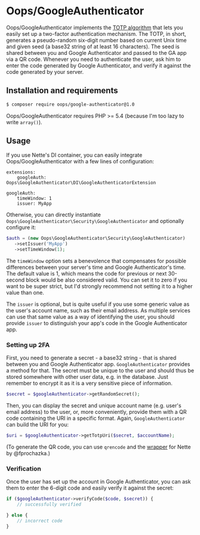 # Oops/GoogleAuthenticator

Oops/GoogleAuthenticator implements the [TOTP algorithm](http://tools.ietf.org/html/rfc6238) that lets you easily set up a two-factor authentication mechanism. The TOTP, in short, generates a pseudo-random six-digit number based on current Unix time and given seed (a base32 string of at least 16 characters). The seed is shared between you and Google Authenticator and passed to the GA app via a QR code. Whenever you need to authenticate the user, ask him to enter the code generated by Google Authenticator, and verify it against the code generated by your server.


## Installation and requirements

```bash
$ composer require oops/google-authenticator@1.0
```

Oops/GoogleAuthenticator requires PHP >= 5.4 (because I'm too lazy to write `array()`).


## Usage

If you use Nette's DI container, you can easily integrate Oops/GoogleAuthenticator with a few lines of configuration:

```
extensions:
	googleAuth: Oops\GoogleAuthenticator\DI\GoogleAuthenticatorExtension

googleAuth:
	timeWindow: 1
	issuer: MyApp
```

Otherwise, you can directly instantiate `Oops\GoogleAuthenticator\Security\GoogleAuthenticator` and optionally configure it:
 
```php
$auth = (new Oops\GoogleAuthenticator\Security\GoogleAuthenticator)
   ->setIssuer('MyApp')
   ->setTimeWindow(1);
```

The `timeWindow` option sets a benevolence that compensates for possible differences between your server's time and Google Authenticator's time. The default value is 1, which means the code for previous or next 30-second block would be also considered valid. You can set it to zero if you want to be super strict, but I'd strongly recommend not setting it to a higher value than one.

The `issuer` is optional, but is quite useful if you use some generic value as the user's account name, such as their email address. As multiple services can use that same value as a way of identifying the user, you should provide `issuer` to distinguish your app's code in the Google Authenticator app.


### Setting up 2FA

First, you need to generate a secret - a base32 string - that is shared between you and Google Authenticator app. `GoogleAuthenticator` provides a method for that. The secret must be unique to the user and should thus be stored somewhere with other user data, e.g. in the database. Just remember to encrypt it as it is a very sensitive piece of information.

```php
$secret = $googleAuthenticator->getRandomSecret();
```

Then, you can display the secret and unique account name (e.g. user's email address) to the user, or, more conveniently, provide them with a QR code containing the URI in a specific format. Again, `GoogleAuthenticator` can build the URI for you:

```php
$uri = $googleAuthenticator->getTotpUri($secret, $accountName);
```

(To generate the QR code, you can use `qrencode` and the [wrapper](https://github.com/Kdyby/QrEncode) for Nette by @fprochazka.)


### Verification

Once the user has set up the account in Google Authenticator, you can ask them to enter the 6-digit code and easily verify it against the secret:

```php
if ($googleAuthenticator->verifyCode($code, $secret)) {
	// successfully verified

} else {
	// incorrect code
}
```
